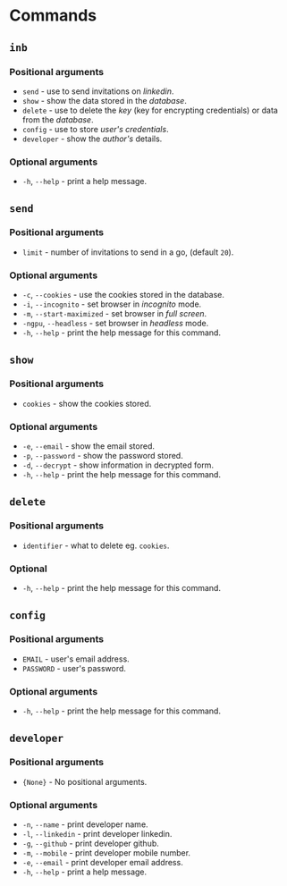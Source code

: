 # Commands

## `inb`

### Positional arguments

- `send` - use to send invitations on _linkedin_.
- `show` - show the data stored in the _database_.
- `delete` - use to delete the _key_ (key for encrypting credentials) or data from the _database_.
- `config` - use to store _user's credentials_.
- `developer` - show the _author's_ details.

### Optional arguments

- `-h`, `--help` - print a help message.

## `send`

### Positional arguments

- `limit` - number of invitations to send in a go, (default `20`).

### Optional arguments

- `-c`, `--cookies` - use the cookies stored in the database.
- `-i`, `--incognito` - set browser in _incognito_ mode.
- `-m`, `--start-maximized` - set browser in _full screen_.
- `-ngpu`, `--headless` - set browser in _headless_ mode.
- `-h`, `--help` - print the help message for this command.

## `show`

### Positional arguments

- `cookies` - show the cookies stored.

### Optional arguments

- `-e`, `--email` - show the email stored.
- `-p`, `--password` - show the password stored.
- `-d`, `--decrypt` - show information in decrypted form.
- `-h`, `--help` - print the help message for this command.

## `delete`

### Positional arguments

- `identifier` - what to delete eg. `cookies`.

### Optional

- `-h`, `--help` - print the help message for this command.

## `config`

### Positional arguments

- `EMAIL` - user's email address.
- `PASSWORD` - user's password.

### Optional arguments

- `-h`, `--help` - print the help message for this command.

## `developer`

### Positional arguments

- `{None}` - No positional arguments.

### Optional arguments

- `-n`, `--name` - print developer name.
- `-l`, `--linkedin` - print developer linkedin.
- `-g`, `--github` - print developer github.
- `-m`, `--mobile` - print developer mobile number.
- `-e`, `--email` - print developer email address.
- `-h`, `--help` - print a help message.

